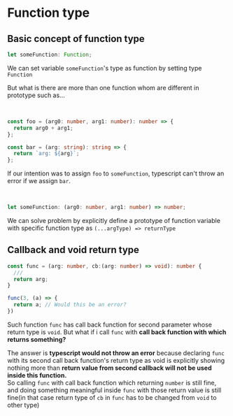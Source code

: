 # Function type

## Basic concept of function type

```ts
let someFunction: Function;
```

We can set variable `someFunction`'s type as function by setting type `Function`

But what is there are more than one function whom are different in prototype such as...

<br/>

```ts
const foo = (arg0: number, arg1: number): number => {
  return arg0 + arg1;
};

const bar = (arg: string): string => {
  return `arg: ${arg}`;
};
```

If our intention was to assign `foo` to `someFunction`, typescript can't throw an error if we assign `bar`.

<br/>
   
``` ts
let someFunction: (arg0: number, arg1: number) => number;
```
We can solve problem by explicitly define a prototype of function variable with specific function type as `(...argType) => returnType`

## Callback and void return type

```ts
const func = (arg: number, cb:(arg: number) => void): number {
  ///
  return arg;
}

func(3, (a) => {
  return a; // Would this be an error?
})
```

Such function `func` has call back function for second parameter whose return type is `void`. But what if i call `func` with **call back function with which returns something?**

The answer is **typescript would not throw an error** because declaring `func` with its second call back function's return type as void is explicitly showing nothing more than **return value from second callback will not be used inside this function.**  
So calling `func` with call back function which returning `number` is still fine, and doing something meaningful inside `func` with those return value is still fine(in that case return type of `cb` in `func` has to be changed from `void` to other type)
